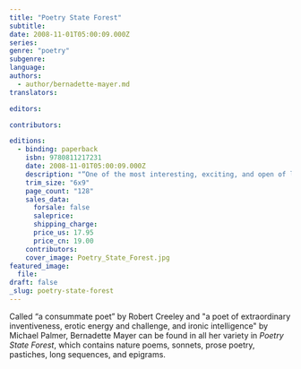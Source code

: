 ```yaml
---
title: "Poetry State Forest"
subtitle:
date: 2008-11-01T05:00:09.000Z
series:
genre: "poetry"
subgenre:
language:
authors:
  - author/bernadette-mayer.md
translators:

editors:

contributors:

editions:
  - binding: paperback
    isbn: 9780811217231
    date: 2008-11-01T05:00:09.000Z
    description: "“One of the most interesting, exciting, and open of late-20th century experimental poets.”—Tom Clark, San Francisco Chronicle "
    trim_size: "6x9"
    page_count: "128"
    sales_data:
      forsale: false
      saleprice:
      shipping_charge:
      price_us: 17.95
      price_cn: 19.00
    contributors:
    cover_image: Poetry_State_Forest.jpg
featured_image:
  file:
draft: false
_slug: poetry-state-forest
---
```


Called “a consummate poet” by Robert Creeley and "a poet of extraordinary inventiveness, erotic energy and challenge, and ironic intelligence" by Michael Palmer, Bernadette Mayer can be found in all her variety in _Poetry State Forest_, which contains nature poems, sonnets, prose poetry, pastiches, long sequences, and epigrams.

